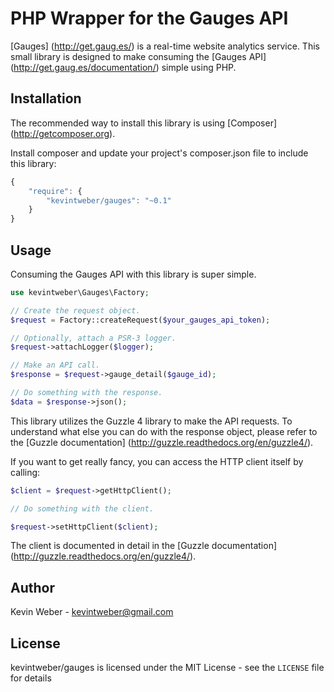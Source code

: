 PHP Wrapper for the Gauges API
==============================

[Gauges] (http://get.gaug.es/) is a real-time website analytics service.
This small library is designed to make consuming the
[Gauges API] (http://get.gaug.es/documentation/) simple using PHP.

Installation
------------

The recommended way to install this library is using
[Composer] (http://getcomposer.org).

Install composer and update your project's composer.json file to
include this library:

```javascript
{
    "require": {
        "kevintweber/gauges": "~0.1"
    }
}
```

Usage
----

Consuming the Gauges API with this library is super simple.

```php
use kevintweber\Gauges\Factory;

// Create the request object.
$request = Factory::createRequest($your_gauges_api_token);

// Optionally, attach a PSR-3 logger.
$request->attachLogger($logger);

// Make an API call.
$response = $request->gauge_detail($gauge_id);

// Do something with the response.
$data = $response->json();
```

This library utilizes the Guzzle 4 library to make the API requests.
To understand what else you can do with the response object, please
refer to the [Guzzle documentation] (http://guzzle.readthedocs.org/en/guzzle4/).

If you want to get really fancy, you can access the HTTP client itself
by calling:

```php
$client = $request->getHttpClient();

// Do something with the client.

$request->setHttpClient($client);
```

The client is documented in detail in the
[Guzzle documentation] (http://guzzle.readthedocs.org/en/guzzle4/).

Author
------

Kevin Weber - <kevintweber@gmail.com>

License
-------

kevintweber/gauges is licensed under the MIT License - see the `LICENSE` file for details
